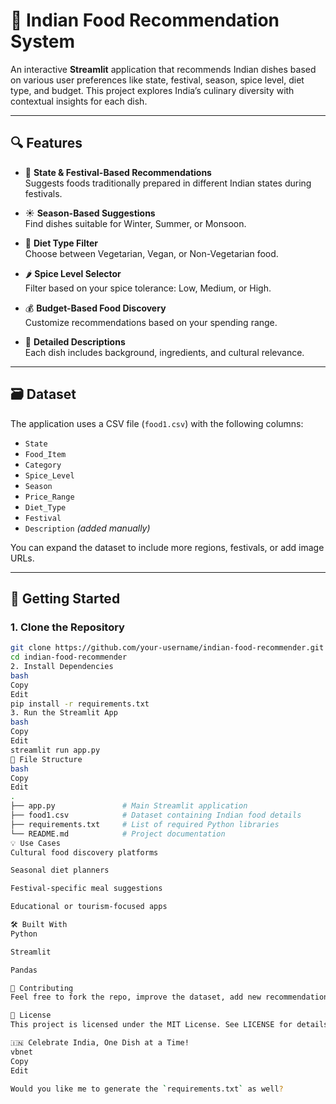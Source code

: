 # 🍛 Indian Food Recommendation System

An interactive **Streamlit** application that recommends Indian dishes based on various user preferences like state, festival, season, spice level, diet type, and budget. This project explores India’s culinary diversity with contextual insights for each dish.

---

## 🔍 Features

- 🎉 **State & Festival-Based Recommendations**  
  Suggests foods traditionally prepared in different Indian states during festivals.

- ☀️ **Season-Based Suggestions**  
  Find dishes suitable for Winter, Summer, or Monsoon.

- 🥦 **Diet Type Filter**  
  Choose between Vegetarian, Vegan, or Non-Vegetarian food.

- 🌶️ **Spice Level Selector**  
  Filter based on your spice tolerance: Low, Medium, or High.

- 💰 **Budget-Based Food Discovery**  
  Customize recommendations based on your spending range.

- 📖 **Detailed Descriptions**  
  Each dish includes background, ingredients, and cultural relevance.

---

## 🗃️ Dataset

The application uses a CSV file (`food1.csv`) with the following columns:

- `State`
- `Food_Item`
- `Category`
- `Spice_Level`
- `Season`
- `Price_Range`
- `Diet_Type`
- `Festival`
- `Description` *(added manually)*

You can expand the dataset to include more regions, festivals, or add image URLs.

---

## 🚀 Getting Started

### 1. Clone the Repository

```bash
git clone https://github.com/your-username/indian-food-recommender.git
cd indian-food-recommender
2. Install Dependencies
bash
Copy
Edit
pip install -r requirements.txt
3. Run the Streamlit App
bash
Copy
Edit
streamlit run app.py
📁 File Structure
bash
Copy
Edit
.
├── app.py               # Main Streamlit application
├── food1.csv            # Dataset containing Indian food details
├── requirements.txt     # List of required Python libraries
└── README.md            # Project documentation
💡 Use Cases
Cultural food discovery platforms

Seasonal diet planners

Festival-specific meal suggestions

Educational or tourism-focused apps

🛠️ Built With
Python

Streamlit

Pandas

🙌 Contributing
Feel free to fork the repo, improve the dataset, add new recommendation modes, or enhance the UI with images and filters.

📜 License
This project is licensed under the MIT License. See LICENSE for details.

🇮🇳 Celebrate India, One Dish at a Time!
vbnet
Copy
Edit

Would you like me to generate the `requirements.txt` as well?
